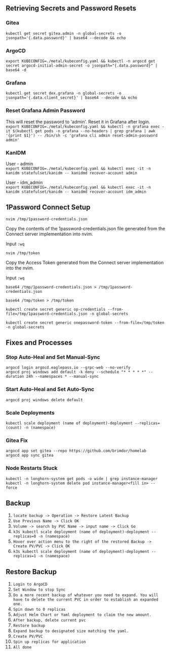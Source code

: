 ## Retrieving Secrets and Password Resets

### Gitea
`kubectl get secret gitea.admin -n global-secrets -o jsonpath='{.data.password}' | base64 --decode && echo`

### ArgoCD
`export KUBECONFIG=./metal/kubeconfig.yaml && kubectl -n argocd get secret argocd-initial-admin-secret -o jsonpath="{.data.password}" | base64 -d`

### Grafana
`kubectl get secret dex.grafana -n global-secrets -o jsonpath='{.data.client_secret}' | base64 --decode && echo`

### Reset Grafana Admin Password
This will reset the password to 'admin'. Reset it in Grafana after login.  
`export KUBECONFIG=./metal/kubeconfig.yaml && kubectl -n grafana exec -it $(kubectl get pods -n grafana --no-headers | grep grafana | awk '{print $1}') -- /bin/sh -c 'grafana cli admin reset-admin-password admin'`

### KanIDM
User - admin  
`export KUBECONFIG=./metal/kubeconfig.yaml && kubectl exec -it -n kanidm statefulset/kanidm -- kanidmd recover-account admin`  

User - idm_admin  
`export KUBECONFIG=./metal/kubeconfig.yaml && kubectl exec -it -n kanidm statefulset/kanidm -- kanidmd recover-account idm_admin`

## 1Password Connect Setup
`nvim /tmp/1password-credentials.json`

Copy the contents of the 1password-credentials.json file generated from the Connect server implementation into nvim.

Input `:wq`

`nvim /tmp/token`

Copy the Access Token generated from the Connect server implementation into the nvim.

Input `:wq`

`base64 /tmp/1password-credentials.json > /tmp/1password-credentials.json`

`base64 /tmp/token > /tmp/token`

`kubectl create secret generic op-credentials --from-file=/tmp/1password-credentials.json -n global-secrets`

`kubectl create secret generic onepassword-token --from-file=/tmp/token -n global-secrets`


## Fixes and Processes

### Stop Auto-Heal and Set Manual-Sync
`argocd login argocd.eaglepass.io --grpc-web --no-verify`  
`argocd proj windows add default -k deny --schedule "* * * * *" --duration 24h --namespaces * --manual-sync`

### Start Auto-Heal and Set Auto-Sync
`argocd proj windows delete default`

### Scale Deployments
`kubectl scale deployment (name of deployment)-deployment --replicas=(count) -n (namespace)`

### Gitea Fix
`argocd app set gitea --repo https://github.com/brimdor/homelab`  
`argocd app sync gitea`

### Node Restarts Stuck
`kubectl -n longhorn-system get pods -o wide | grep instance-manager`  
`kubectl -n longhorn-system delete pod instance-manager<fill in> --force`  


## Backup
1. `locate backup -> Operation -> Restore Latest Backup`
2. `Use Previous Name -> Click OK`
3. `Volume -> search by PVC Name -> input name -> Click Go`
4. `k3s kubectl scale deployment (name of deployment)-deployment --replicas=0 -n (namespace)`
5. `Hover over action menu to the right of the restored Backup -> Create PV/PVC -> Click OK`
6. `k3s kubectl scale deployment (name of deployment)-deployment --replicas=1 -n (namespace)`

## Restore Backup
1. `Login to ArgoCD`
2. `Set Window to stop Sync`
3. `Do a more recent backup of whatever you need to expand. You will have to delete the current PVC in order to establish an expanded one.`
4. `Spin down to 0 replicas`
5. `Adjust Helm Chart or Yaml deployment to claim the new amount.`
6. `After backup, delete current pvc`
7. `Restore backup`
8. `Expand backup to designated size matching the yaml.`
9. `Create PV/PVC`
10. `Spin up replicas for application`
11. `All done`